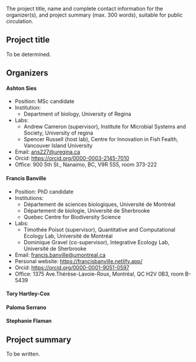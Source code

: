 The project title, name and complete contact information for the organizer(s), and project summary (max. 300 words), suitable for public circulation.

## Project title

To be determined. 

## Organizers 

#### Ashton Sies 
- Position: MSc candidate
- Institution: 
    - Department of biology, University of Regina
- Labs: 
    - Andrew Cameron (supervisor), Institute for Microbial Systems and Society, University of regina
    - Spencer Russell (host lab), Centre for Innovation in Fish Fealth, Vancouver Island University
- Email: ans227@uregina.ca
- Orcid: https://orcid.org/0000-0003-2145-7010
- Office: 900 5th St., Nanaimo, BC, V9R 5S5, room 373-222

#### Francis Banville
- Position: PhD candidate
- Institutions: 
    - Département de sciences biologiques, Université de Montréal
    - Département de biologie, Université de Sherbrooke 
    - Quebec Centre for Biodiversity Science
- Labs: 
    - Timothée Poisot (supervisor), Quantitative and Computational Ecology Lab, Université de Montréal 
    - Dominique Gravel (co-supervisor), Integrative Ecology Lab, Université de Sherbrooke 
- Email: francis.banville@umontreal.ca
- Personal website: https://francisbanville.netlify.app/
- Orcid: https://orcid.org/0000-0001-9051-0597
- Office: 1375 Ave.Thérèse-Lavoie-Roux, Montréal, QC H2V 0B3, room B-5439

#### Tory Hartley-Cox

#### Paloma Serrano

#### Stephanie Flaman

## Project summary

To be written.
